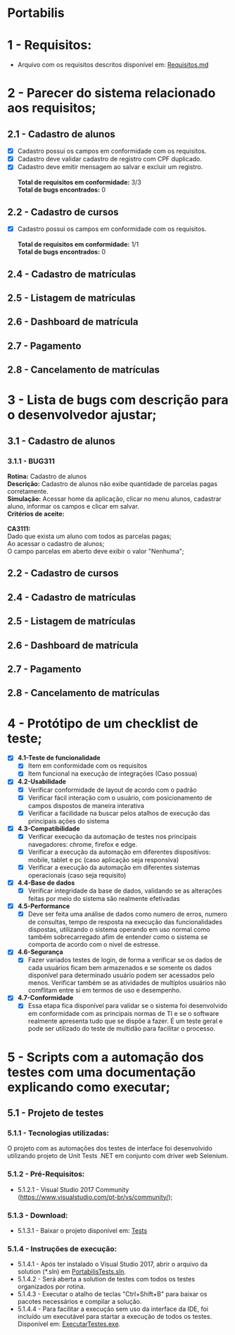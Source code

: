 # Portabilis

# 1 - Requisitos:
* Arquivo com os requisitos descritos disponível em: [Requisitos.md](https://github.com/johseffer/Portabilis/blob/develop-1.1/Requisitos.md)

# 2 - Parecer do sistema relacionado aos requisitos;

## 2.1 - Cadastro de alunos
  - [x] Cadastro possui os campos em conformidade com os requisitos.
  - [x] Cadastro deve validar cadastro de registro com CPF duplicado.
  - [x] Cadastro deve emitir mensagem ao salvar e excluir um registro.
<br /><br />**Total de requisitos em conformidade:** 3/3<br />**Total de bugs encontrados:** 0
  
## 2.2 - Cadastro de cursos
  - [x] Cadastro possui os campos em conformidade com os requisitos.
<br /><br />**Total de requisitos em conformidade:** 1/1<br />**Total de bugs encontrados:** 0

## 2.4 - Cadastro de matrículas
## 2.5 - Listagem de matrículas
## 2.6 - Dashboard de matrícula
## 2.7 - Pagamento
## 2.8 - Cancelamento de matrículas

# 3 - Lista de bugs com descrição para o desenvolvedor ajustar;

## 3.1 - Cadastro de alunos

### 3.1.1 - BUG311
**Rotina:** Cadastro de alunos
<br />**Descrição:** Cadastro de alunos não exibe quantidade de parcelas pagas corretamente.
<br />**Simulação:** Acessar home da aplicação, clicar no menu alunos, cadastrar aluno, informar os campos e clicar em salvar.
<br />**Critérios de aceite:**
<br /><br />**CA3111:** 
<br />Dado que exista um aluno com todos as parcelas pagas;
<br />Ao acessar o cadastro de alunos;
<br />O campo parcelas em aberto deve exibir o valor "Nenhuma";

## 2.2 - Cadastro de cursos
## 2.4 - Cadastro de matrículas
## 2.5 - Listagem de matrículas
## 2.6 - Dashboard de matrícula
## 2.7 - Pagamento
## 2.8 - Cancelamento de matrículas

# 4 - Protótipo de um checklist de teste;

- [x] **4.1-Teste de funcionalidade**
  - [x] Item em conformidade com os requisitos
  - [x] Item funcional na execução de integrações (Caso possua)

- [x] **4.2-Usabilidade**
  - [x] Verificar conformidade de layout de acordo com o padrão
  - [x] Verificar fácil interação com o usuário, com posicionamento de campos dispostos de maneira interativa
  - [x] Verificar a facilidade na buscar pelos atalhos de execução das principais ações do sistema

- [x] **4.3-Compatibilidade**
  - [x] Verificar execução da automação de testes nos principais navegadores: chrome, firefox e edge.
  - [x] Verificar a execução da automação em diferentes dispositivos: mobile, tablet e pc (caso aplicação seja responsiva)
  - [x] Verificar a execução da automação em diferentes sistemas operacionais (caso seja requisito)
  
- [x] **4.4-Base de dados**
  - [x] Verificar integridade da base de dados, validando se as alterações feitas por meio do sistema são realmente efetivadas

- [x] **4.5-Performance**
  - [x] Deve ser feita uma análise de dados como numero de erros, numero de consultas, tempo de resposta na execução das funcionalidades dispostas, utilizando o sistema operando em uso normal como também sobrecarregado afim de entender como o sistema se comporta de acordo com o nivel de estresse.

- [x] **4.6-Segurança**
  - [x] Fazer variados testes de login, de forma a verificar se os dados de cada usuários ficam bem armazenados e se somente os dados disponível para determinado usuário podem ser acessados pelo menos. Verificar também se as atividades de multiplos usuários não comflitam entre si em termos de uso e desempenho.

- [x] **4.7-Conformidade**
  - [x] Essa etapa fica disponível para validar se o sistema foi desenvolvido em conformidade com as principais normas de TI e se o software realmente apresenta tudo que se dispõe a fazer. É um teste geral e pode ser utilizado do teste de multidão para facilitar o processo.

# 5 - Scripts com a automação dos testes com uma documentação explicando como executar;

## 5.1 - Projeto de testes

### 5.1.1 - Tecnologias utilizadas:
O projeto com as automações dos testes de interface foi desenvolvido utilizando projeto de Unit Tests .NET em conjunto com driver web Selenium.

### 5.1.2 - Pré-Requisitos:
* 5.1.2.1 - Visual Studio 2017 Community (https://www.visualstudio.com/pt-br/vs/community/);

### 5.1.3 - Download: 
* 5.1.3.1 - Baixar o projeto disponível em: [Tests](https://github.com/johseffer/Portabilis/blob/develop-1.1/Tests)

### 5.1.4 - Instruções de execução:
* 5.1.4.1 - Após ter instalado o Visual Studio 2017, abrir o arquivo da solution (*.sln) em [PortabilisTests.sln](https://github.com/johseffer/Portabilis/blob/develop-1.1/Tests/PortabilisTests.sln).
* 5.1.4.2 - Será aberta a solution de testes com todos os testes organizados por rotina.
* 5.1.4.3 - Executar o atalho de teclas "Ctrl+Shift+B" para baixar os pacotes necessários e compilar a solução.
* 5.1.4.4 - Para facilitar a execução sem uso da interface da IDE, foi incluído um executável para startar a execução de todos os testes. Disponível em: [ExecutarTestes.exe](https://github.com/johseffer/Portabilis/blob/develop-1.1/Tests/ExecutarTestes.exe).

